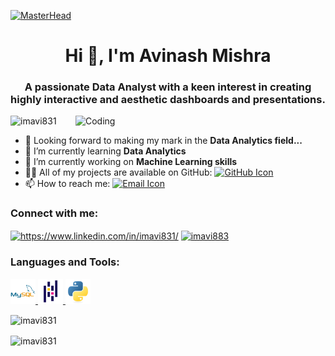 [![MasterHead](https://i.pinimg.com/originals/fc/71/63/fc71635c7f1b09ed30413f59bb749582.gif)](https://www.linkedin.com/in/imavi831/)
<h1 align="center">Hi 👋, I'm Avinash Mishra</h1>
<h3 align="center">A passionate Data Analyst with a keen interest in creating highly interactive and aesthetic dashboards and presentations. </h3>
<img align="right" alt="Coding" width="400" src="https://cdn.dribbble.com/users/1162077/screenshots/3848914/programmer.gif">

<p align="left"> <img src="https://komarev.com/ghpvc/?username=imavi831&label=Profile%20views&color=0e75b6&style=flat" alt="imavi831" /> </p>

- 👀 Looking forward to making my mark in the **Data Analytics field...**
- 🌱 I’m currently learning **Data Analytics**
- 👯 I’m currently working on **Machine Learning skills**
- 👨‍💻 All of my projects are available on GitHub:
  <a href="https://github.com/imavi831?tab=repositories">
    <img src="https://github.githubassets.com/images/modules/logos_page/GitHub-Mark.png" alt="GitHub Icon" width="20" height="20">
  </a>
- 📫 How to reach me:
  <a href="mailto:imavi883@gmail.com">
    <img src="https://cdn4.iconfinder.com/data/icons/social-media-logos-6/512/112-gmail_email_mail-512.png" alt="Email Icon" width="20" height="20">
  </a>

<h3 align="left">Connect with me:</h3>
<p align="left">
<a href="https://linkedin.com/in/imavi831/" target="blank"><img align="center" src="https://raw.githubusercontent.com/rahuldkjain/github-profile-readme-generator/master/src/images/icons/Social/linked-in-alt.svg" alt="https://www.linkedin.com/in/imavi831/" height="30" width="40" /></a>
<a href="https://www.hackerrank.com/imavi883" target="blank"><img align="center" src="https://raw.githubusercontent.com/rahuldkjain/github-profile-readme-generator/master/src/images/icons/Social/hackerrank.svg" alt="imavi883" height="30" width="40" /></a>
</p>

<h3 align="left">Languages and Tools:</h3>
<p align="left"> <a href="https://www.mysql.com/" target="_blank" rel="noreferrer"> <img src="https://raw.githubusercontent.com/devicons/devicon/master/icons/mysql/mysql-original-wordmark.svg" alt="mysql" width="40" height="40"/> </a> <a href="https://pandas.pydata.org/" target="_blank" rel="noreferrer"> <img src="https://raw.githubusercontent.com/devicons/devicon/2ae2a900d2f041da66e950e4d48052658d850630/icons/pandas/pandas-original.svg" alt="pandas" width="40" height="40"/> </a> <a href="https://www.python.org" target="_blank" rel="noreferrer"> <img src="https://raw.githubusercontent.com/devicons/devicon/master/icons/python/python-original.svg" alt="python" width="40" height="40"/> </a> </p>

<p><img align="center" src="https://github-readme-stats.vercel.app/api/top-langs?username=imavi831&show_icons=true&locale=en&layout=compact" alt="imavi831" /></p>

<p><img align="center" src="https://github-readme-streak-stats.herokuapp.com/?user=imavi831&" alt="imavi831" /></p>

